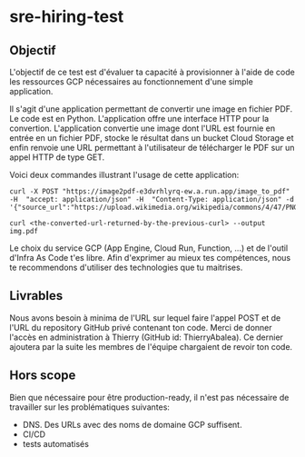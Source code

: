 # sre-hiring-test

## Objectif

L'objectif de ce test est d'évaluer ta capacité à provisionner à l'aide de code les ressources GCP nécessaires au fonctionnement d'une simple application.

Il s'agit d'une application permettant de convertir une image en fichier PDF. Le code est en Python. L'application offre une interface HTTP pour la convertion. L'application convertie une image dont l'URL est fournie en entrée en un fichier PDF, stocke le résultat dans un bucket Cloud Storage et enfin renvoie une URL permettant à l'utilisateur de télécharger le PDF sur un appel HTTP de type GET.

Voici deux commandes illustrant l'usage de cette application:
```
curl -X POST "https://image2pdf-e3dvrhlyrq-ew.a.run.app/image_to_pdf" -H  "accept: application/json" -H  "Content-Type: application/json" -d '{"source_url":"https://upload.wikimedia.org/wikipedia/commons/4/47/PNG_transparency_demonstration_1.png"}'

curl <the-converted-url-returned-by-the-previous-curl> --output img.pdf
```

Le choix du service GCP (App Engine, Cloud Run, Function, ...) et de l'outil d'Infra As Code t'es libre. Afin d'exprimer au mieux tes compétences, nous te recommendons d'utiliser des technologies que tu maitrises.

## Livrables

Nous avons besoin à minima de l'URL sur lequel faire l'appel POST et de l'URL du repository GitHub privé contenant ton code. Merci de donner l'accès en administration à Thierry (GitHub id: ThierryAbalea). Ce dernier ajoutera par la suite les membres de l'équipe chargaient de revoir ton code.

## Hors scope

Bien que nécessaire pour être production-ready, il n'est pas nécessaire de travailler sur les problématiques suivantes:
- DNS. Des URLs avec des noms de domaine GCP suffisent.
- CI/CD
- tests automatisés

